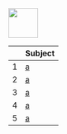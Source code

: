 <img src="https://img.shields.io/badge/-Basic Concepts%20-blue" height=60px>

|     |  Subject           |
|:---:|:------------------------------| 
|  1  |[a](#-)   | 
|  2  |[a](#-)   | 
|  3  |[a](#-)   | 
|  4  |[a](#-)   | 
|  5  |[a](#-)   | 

